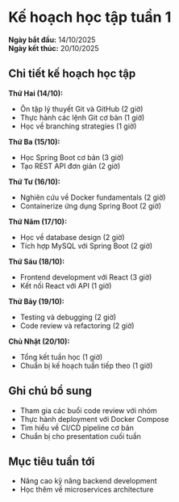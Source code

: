 # Kế hoạch học tập tuần 1

**Ngày bắt đầu:** 14/10/2025  
**Ngày kết thúc:** 20/10/2025  

## Chi tiết kế hoạch học tập

**Thứ Hai (14/10):**
- Ôn tập lý thuyết Git và GitHub (2 giờ)
- Thực hành các lệnh Git cơ bản (1 giờ)
- Học về branching strategies (1 giờ)

**Thứ Ba (15/10):**
- Học Spring Boot cơ bản (3 giờ)
- Tạo REST API đơn giản (2 giờ)

**Thứ Tư (16/10):**
- Nghiên cứu về Docker fundamentals (2 giờ)
- Containerize ứng dụng Spring Boot (2 giờ)

**Thứ Năm (17/10):**
- Học về database design (2 giờ)
- Tích hợp MySQL với Spring Boot (2 giờ)

**Thứ Sáu (18/10):**
- Frontend development với React (3 giờ)
- Kết nối React với API (1 giờ)

**Thứ Bảy (19/10):**
- Testing và debugging (2 giờ)
- Code review và refactoring (2 giờ)

**Chủ Nhật (20/10):**
- Tổng kết tuần học (1 giờ)
- Chuẩn bị kế hoạch tuần tiếp theo (1 giờ)

## Ghi chú bổ sung
- Tham gia các buổi code review với nhóm
- Thực hành deployment với Docker Compose
- Tìm hiểu về CI/CD pipeline cơ bản
- Chuẩn bị cho presentation cuối tuần

## Mục tiêu tuần tới
- Nâng cao kỹ năng backend development
- Học thêm về microservices architecture
